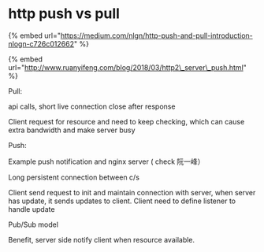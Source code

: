 # http push vs pull

{% embed url="https://medium.com/nlgn/http-push-and-pull-introduction-nlogn-c726c012662" %}

{% embed url="http://www.ruanyifeng.com/blog/2018/03/http2\_server\_push.html" %}



Pull:

api calls, short live connection close after response

Client request for resource and need to keep checking, which can cause extra bandwidth and make server busy



Push:

Example push notification and nginx server \( check 阮一峰）

Long persistent connection between c/s

Client send request to init and maintain connection with server, when server has update, it sends updates to client. Client need to define listener to handle update

Pub/Sub model

Benefit, server side notify client when resource available.

